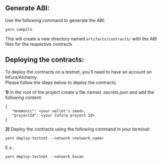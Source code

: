 ## Generate ABI:
Use the following command to generate the ABI:    

    yarn compile
    
This will create a new directory named `artifacts/contracts/` with the ABI files for the respective contracts

## Deploying the contracts:
To deploy the contracts on a testnet, you'll need to have an account on Infura/Alchemy.  
Please follow the steps below to deploy the contracts:

**1)** In the root of the project create a file named .secrets.json and add the following content:  
```
{
   "mnemonic": <your wallet's seed>,
   "projectId": <your Infura project Id>
}
```

**2)** Deploy the contracts using the following command in your terminal:  
```
yarn deploy-testnet --network <network_name>
```
E.x.: 
```
yarn deploy-testnet --network kovan
```
